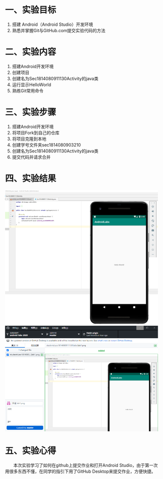 # 一、实验目标  

1. 搭建 Android（Android Studio）开发环境
2. 熟悉并掌握Git与GitHub.com提交实验代码的方法

# 二、实验内容

1. 搭建Android开发环境
2. 创建项目
3. 创建名为Sec1814080911130Activity的java类
4. 运行显示HelloWorld
5. 熟练Git常用命令

# 三、实验步骤

1. 搭建Android开发环境
2. 将项目Fork到自己的仓库
3. 将项目克隆到本地  
4. 创建学号文件夹sec1814080903210
5. 创建名为Sec1814080911130Activity的java类
6. 提交代码并请求合并

# 四、实验结果

![实验1截图](./labs/lab1.png)
![GitHub Desktop截图](./labs/lab1(2).png)

# 五、实验心得

&#160; &#160; &#160; &#160;本次实验学习了如何在github上提交作业和打开Android Studio，由于第一次用很多东西不懂，在同学的指引下用了GitHub Desktop来提交作业，方便快捷。